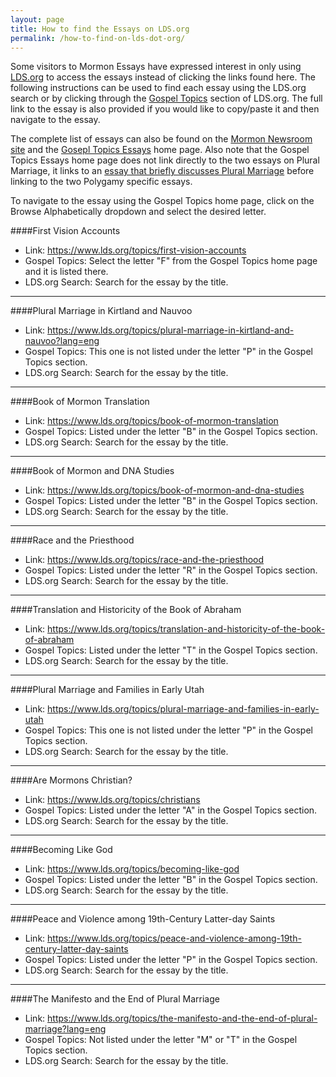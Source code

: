 ```yaml
---
layout: page
title: How to find the Essays on LDS.org
permalink: /how-to-find-on-lds-dot-org/
---
```


Some visitors to Mormon Essays have expressed interest in only using [LDS.org](https://www.lds.org) to access the essays instead of clicking the links found here.  The following instructions can be used to find each essay using the LDS.org search or by clicking through the [Gospel Topics](https://www.lds.org/topics) section of LDS.org. The full link to the essay is also provided if you would like to copy/paste it and then navigate to the essay.

The complete list of essays can also be found on the [Mormon Newsroom site](http://www.mormonnewsroom.org/article/new-church-essays-women-priesthood-mother-in-heaven) and the [Gosepl Topics Essays](https://www.lds.org/topics/essays?lang=eng) home page. Also note that the 
Gospel Topics Essays home page does not link directly to the two essays on Plural Marriage, it links to an [essay that briefly discusses Plural Marriage](https://www.lds.org/topics/plural-marriage-in-the-church-of-jesus-christ-of-latter-day-saints?lang=eng) before linking to the two Polygamy specific essays.

To navigate to the essay using the Gospel Topics home page, click on the Browse Alphabetically dropdown and select
the desired letter.

####First Vision Accounts
* Link: https://www.lds.org/topics/first-vision-accounts
* Gospel Topics: Select the letter "F" from the Gospel Topics home page and it is listed there.
* LDS.org Search: Search for the essay by the title.

<hr/>

####Plural Marriage in Kirtland and Nauvoo
* Link: https://www.lds.org/topics/plural-marriage-in-kirtland-and-nauvoo?lang=eng
* Gospel Topics: This one is not listed under the letter "P" in the Gospel Topics section.
* LDS.org Search: Search for the essay by the title.

<hr/>

####Book of Mormon Translation
* Link: https://www.lds.org/topics/book-of-mormon-translation
* Gospel Topics: Listed under the letter "B" in the Gospel Topics section.
* LDS.org Search: Search for the essay by the title.

<hr/>

####Book of Mormon and DNA Studies
* Link: https://www.lds.org/topics/book-of-mormon-and-dna-studies
* Gospel Topics: Listed under the letter "B" in the Gospel Topics section.
* LDS.org Search: Search for the essay by the title.

<hr/>

####Race and the Priesthood
* Link: https://www.lds.org/topics/race-and-the-priesthood
* Gospel Topics: Listed under the letter "R" in the Gospel Topics section.
* LDS.org Search: Search for the essay by the title.

<hr/>

####Translation and Historicity of the Book of Abraham
* Link: https://www.lds.org/topics/translation-and-historicity-of-the-book-of-abraham
* Gospel Topics: Listed under the letter "T" in the Gospel Topics section.
* LDS.org Search: Search for the essay by the title.

<hr/>

####Plural Marriage and Families in Early Utah
* Link: https://www.lds.org/topics/plural-marriage-and-families-in-early-utah
* Gospel Topics: This one is not listed under the letter "P" in the Gospel Topics section.
* LDS.org Search: Search for the essay by the title.

<hr/>

####Are Mormons Christian?
* Link: https://www.lds.org/topics/christians
* Gospel Topics: Listed under the letter "A" in the Gospel Topics section.
* LDS.org Search: Search for the essay by the title.

<hr/>

####Becoming Like God
* Link: https://www.lds.org/topics/becoming-like-god
* Gospel Topics: Listed under the letter "B" in the Gospel Topics section.
* LDS.org Search: Search for the essay by the title.

<hr/>

####Peace and Violence among 19th-Century Latter-day Saints
* Link: https://www.lds.org/topics/peace-and-violence-among-19th-century-latter-day-saints
* Gospel Topics: Listed under the letter "P" in the Gospel Topics section.
* LDS.org Search: Search for the essay by the title.

<hr/>

####The Manifesto and the End of Plural Marriage
* Link: https://www.lds.org/topics/the-manifesto-and-the-end-of-plural-marriage?lang=eng
* Gospel Topics: Not listed under the letter "M" or "T" in the Gospel Topics section.
* LDS.org Search: Search for the essay by the title.






